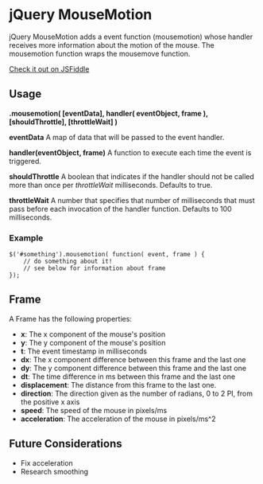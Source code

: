 # jQuery MouseMotion
jQuery MouseMotion adds a event function (mousemotion) whose handler receives more information about the motion of the mouse.  The mousemotion function wraps the mousemove function.

[Check it out on JSFiddle](http://jsfiddle.net/discomfort/GyxmD)

## Usage
**.mousemotion( [eventData], handler( eventObject, frame ), [shouldThrottle], [throttleWait] )**

**eventData** A map of data that will be passed to the event handler.

**handler(eventObject, frame)** A function to execute each time the event is triggered.

**shouldThrottle** A boolean that indicates if the handler should not be called more than once per *throttleWait* milliseconds.  Defaults to true.

**throttleWait** A number that specifies that number of milliseconds that must pass before each invocation of the handler function.  Defaults to 100 milliseconds.

### Example

	$('#something').mousemotion( function( event, frame ) {
		// do something about it!
		// see below for information about frame
	});

## Frame
A Frame has the following properties:

*  **x**: The x component of the mouse's position
*  **y**: The y component of the mouse's position
*  **t**: The event timestamp in milliseconds
*  **dx**: The x component difference between this frame and the last one
*  **dy**: The y component difference between this frame and the last one
*  **dt**: The time difference in ms between this frame and the last one
*  **displacement**: The distance from this frame to the last one.
*  **direction**: The direction given as the number of radians, 0 to 2 PI, from the positive x axis
*  **speed**: The speed of the mouse in pixels/ms
*  **acceleration**: The acceleration of the mouse in pixels/ms^2

## Future Considerations

*  Fix acceleration
*  Research smoothing